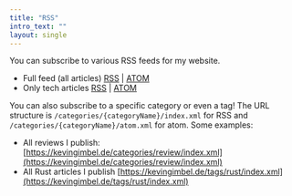 ```yaml
---
title: "RSS"
intro_text: ""
layout: single
---
```


You can subscribe to various RSS feeds for my website. 

- Full feed (all articles) [RSS](/blog/index.xml) | [ATOM](/blog/atom.xml)
- Only tech articles [RSS](/categories/coding/index.xml) | [ATOM](/categories/coding/atom.xml)

You can also subscribe to a specific category or even a tag! The URL structure is `/categories/{categoryName}/index.xml` for RSS and `/categories/{categoryName}/atom.xml` for atom. Some examples:

- All reviews I publish: [https://kevingimbel.de/categories/review/index.xml](https://kevingimbel.de/categories/review/index.xml)
- All Rust articles I publish [https://kevingimbel.de/tags/rust/index.xml](https://kevingimbel.de/tags/rust/index.xml)